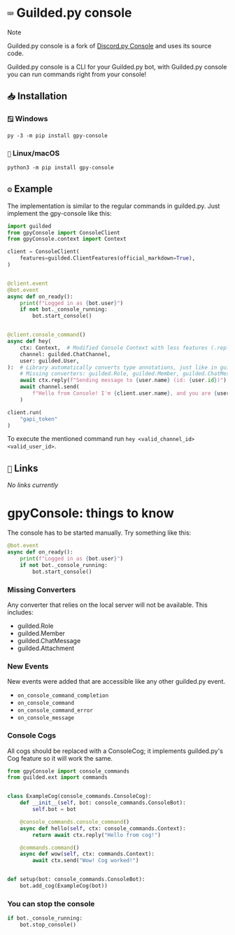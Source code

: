 # `⌨️` Guilded.py console
>[!NOTE]
> Guilded.py console is a fork of [Discord.py Console](https://github.com/Mihitoko/discord.py-Console/) and uses its source code.

Guilded.py console is a CLI for your Guilded.py bot, with Guilded.py console you can run commands right from your console!


## `📥` Installation

### `🪟` Windows
`py -3 -m pip install gpy-console`

### `🍎` Linux/macOS
`python3 -m pip install gpy-console`


## `⚙️` Example

The implementation is similar to the regular commands in guilded.py.
Just implement the gpy-console like this:

```python
import guilded
from gpyConsole import ConsoleClient
from gpyConsole.context import Context

client = ConsoleClient(
    features=guilded.ClientFeatures(official_markdown=True),
)


@client.event
@bot.event
async def on_ready():
    print(f"Logged in as {bot.user}")
    if not bot._console_running:
        bot.start_console()


@client.console_command()
async def hey(
    ctx: Context,  # Modified Console Context with less features (.reply and .send are the same)
    channel: guilded.ChatChannel,
    user: guilded.User,
):  # Library automatically converts type annotations, just like in guilded.py
    # Missing converters: guilded.Role, guilded.Member, guilded.ChatMessage, guilded.Attachments
    await ctx.reply(f"Sending message to {user.name} (id: {user.id})")
    await channel.send(
        f"Hello from Console! I'm {client.user.name}, and you are {user.mention}"
    )

client.run(
    "gapi_token"
)
```
To execute the mentioned command run ``hey <valid_channel_id> <valid_user_id>``.


## `🔗` Links

*No links currently*

# gpyConsole: things to know

The console has to be started manually. Try something like this:
```python
@bot.event
async def on_ready():
    print(f"Logged in as {bot.user}")
    if not bot._console_running:
        bot.start_console()
```

### Missing Converters
Any converter that relies on the local server will not be available. This includes:
- guilded.Role
- guilded.Member
- guilded.ChatMessage
- guilded.Attachment

### New Events
New events were added that are accessible like any other guilded.py event.
- `on_console_command_completion`
- `on_console_command`
- `on_console_command_error`
- `on_console_message`

### Console Cogs
All cogs should be replaced with a ConsoleCog; it implements guilded.py's Cog feature so it will work the same.

```python
from gpyConsole import console_commands
from guilded.ext import commands


class ExampleCog(console_commands.ConsoleCog):
    def __init__(self, bot: console_commands.ConsoleBot):
        self.bot = bot

    @console_commands.console_command()
    async def hello(self, ctx: console_commands.Context):
        return await ctx.reply("Hello from cog!")

    @commands.command()
    async def wow(self, ctx: commands.Context):
        await ctx.send("Wow! Cog worked!")


def setup(bot: console_commands.ConsoleBot):
    bot.add_cog(ExampleCog(bot))
```

### You can stop the console

```python
if bot._console_running:
    bot.stop_console()
```